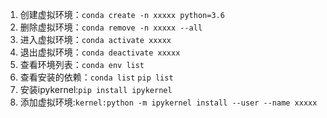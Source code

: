 1. 创建虚拟环境：`conda create -n xxxxx python=3.6 `
2. 删除虚拟环境：`conda remove -n xxxxx --all` 
3. 进入虚拟环境：`conda activate xxxxx` 
4. 退出虚拟环境：`conda deactivate xxxxx` 
5. 查看环境列表：`conda env list`
6. 查看安装的依赖：`conda list`   `pip list`   
7. 安装ipykernel:`pip install ipykernel`
8. 添加虚拟环境:`kernel:python -m ipykernel install --user --name xxxxx`